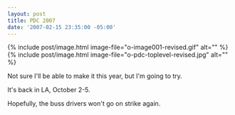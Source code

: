 ```yaml
---
layout: post
title: PDC 2007
date: '2007-02-15 23:35:00 -05:00'
---
```


{% include post/image.html image-file="o-image001-revised.gif" alt="" %} 
{% include post/image.html image-file="o-pdc-toplevel-revised.jpg" alt="" %}

Not sure I'll be able to make it this year, but I'm going to try.

It's back in LA, October 2-5.

Hopefully, the buss drivers won't go on strike again.
